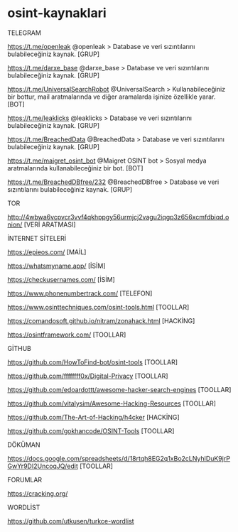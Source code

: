 # osint-kaynaklari

TELEGRAM 

https://t.me/openleak @openleak  > Database ve veri sızıntılarını bulabileceğiniz kaynak. [GRUP]

https://t.me/darxe_base @darxe_base > Database ve veri sızıntılarını bulabileceğiniz kaynak. [GRUP]

https://t.me/UniversalSearchRobot @UniversalSearch > Kullanabileceğiniz bir bottur, mail aratmalarında ve diğer aramalarda işinize özellikle yarar. [BOT]

https://t.me/leaklicks @leaklicks > Database ve veri sızıntılarını bulabileceğiniz kaynak. [GRUP]

https://t.me/BreachedData @BreachedData > Database ve veri sızıntılarını bulabileceğiniz kaynak. [GRUP]

https://t.me/maigret_osint_bot @Maigret OSINT bot > Sosyal medya aratmalarında kullanabileceğiniz bir bot. [BOT]

https://t.me/BreachedDBfree/232 @BreachedDBfree > Database ve veri sızıntılarını bulabileceğiniz kaynak. [GRUP]

TOR

http://4wbwa6vcpvcr3vvf4qkhppgy56urmjcj2vagu2iqgp3z656xcmfdbiqd.onion/ [VERİ ARATMASI]

İNTERNET SİTELERİ 

https://epieos.com/ [MAİL]

https://whatsmyname.app/ [İSİM]

https://checkusernames.com/ [İSİM]

https://www.phonenumbertrack.com/ [TELEFON]

https://www.osinttechniques.com/osint-tools.html [TOOLLAR]

https://comandosoft.github.io/nitram/zonahack.html [HACKİNG]

https://osintframework.com/ [TOOLLAR]

GİTHUB

https://github.com/HowToFind-bot/osint-tools [TOOLLAR]

https://github.com/ffffffff0x/Digital-Privacy [TOOLLAR]

https://github.com/edoardottt/awesome-hacker-search-engines [TOOLLAR]

https://github.com/vitalysim/Awesome-Hacking-Resources [TOOLLAR]

https://github.com/The-Art-of-Hacking/h4cker [HACKİNG]

https://github.com/gokhancode/OSINT-Tools [TOOLLAR]

DÖKÜMAN

https://docs.google.com/spreadsheets/d/18rtqh8EG2q1xBo2cLNyhIDuK9jrPGwYr9DI2UncoqJQ/edit [TOOLLAR]

FORUMLAR

https://cracking.org/ 

WORDLİST

https://github.com/utkusen/turkce-wordlist
